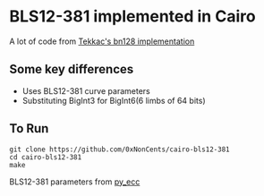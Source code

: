 # BLS12-381 implemented in Cairo
A lot of code from [Tekkac's bn128 implementation](https://github.com/tekkac/cairo-alt_bn128)

## Some key differences
- Uses BLS12-381 curve parameters
- Substituting BigInt3 for BigInt6(6 limbs of 64 bits)

## To Run
```
git clone https://github.com/0xNonCents/cairo-bls12-381
cd cairo-bls12-381
make
```

BLS12-381 parameters from [py_ecc](https://github.com/ethereum/py_ecc/tree/a1d18addb439d7659a9cbac861bf1518371f0afd/py_ecc/bls12_381)
